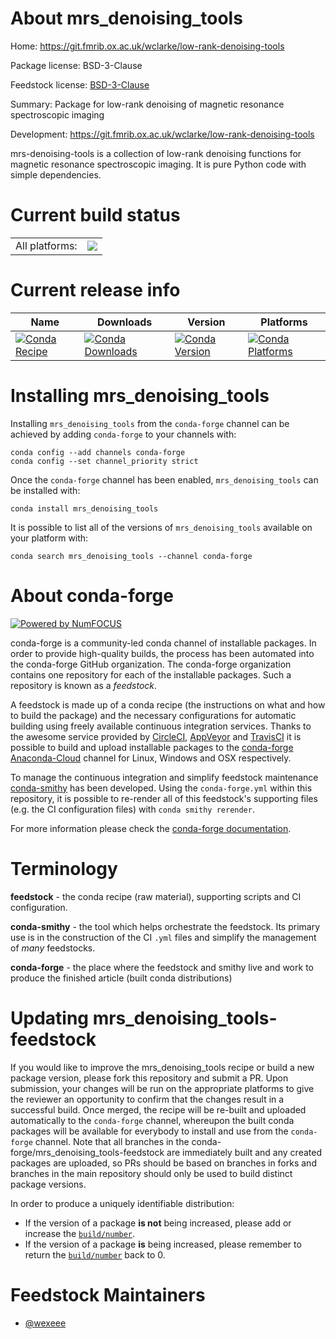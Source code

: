 About mrs_denoising_tools
=========================

Home: https://git.fmrib.ox.ac.uk/wclarke/low-rank-denoising-tools

Package license: BSD-3-Clause

Feedstock license: [BSD-3-Clause](https://github.com/conda-forge/mrs_denoising_tools-feedstock/blob/master/LICENSE.txt)

Summary: Package for low-rank denoising of magnetic resonance spectroscopic imaging

Development: https://git.fmrib.ox.ac.uk/wclarke/low-rank-denoising-tools

mrs-denoising-tools is a collection of low-rank denoising functions for
magnetic resonance spectroscopic imaging.
It is pure Python code with simple dependencies.


Current build status
====================


<table><tr><td>All platforms:</td>
    <td>
      <a href="https://dev.azure.com/conda-forge/feedstock-builds/_build/latest?definitionId=12305&branchName=master">
        <img src="https://dev.azure.com/conda-forge/feedstock-builds/_apis/build/status/mrs_denoising_tools-feedstock?branchName=master">
      </a>
    </td>
  </tr>
</table>

Current release info
====================

| Name | Downloads | Version | Platforms |
| --- | --- | --- | --- |
| [![Conda Recipe](https://img.shields.io/badge/recipe-mrs_denoising_tools-green.svg)](https://anaconda.org/conda-forge/mrs_denoising_tools) | [![Conda Downloads](https://img.shields.io/conda/dn/conda-forge/mrs_denoising_tools.svg)](https://anaconda.org/conda-forge/mrs_denoising_tools) | [![Conda Version](https://img.shields.io/conda/vn/conda-forge/mrs_denoising_tools.svg)](https://anaconda.org/conda-forge/mrs_denoising_tools) | [![Conda Platforms](https://img.shields.io/conda/pn/conda-forge/mrs_denoising_tools.svg)](https://anaconda.org/conda-forge/mrs_denoising_tools) |

Installing mrs_denoising_tools
==============================

Installing `mrs_denoising_tools` from the `conda-forge` channel can be achieved by adding `conda-forge` to your channels with:

```
conda config --add channels conda-forge
conda config --set channel_priority strict
```

Once the `conda-forge` channel has been enabled, `mrs_denoising_tools` can be installed with:

```
conda install mrs_denoising_tools
```

It is possible to list all of the versions of `mrs_denoising_tools` available on your platform with:

```
conda search mrs_denoising_tools --channel conda-forge
```


About conda-forge
=================

[![Powered by NumFOCUS](https://img.shields.io/badge/powered%20by-NumFOCUS-orange.svg?style=flat&colorA=E1523D&colorB=007D8A)](http://numfocus.org)

conda-forge is a community-led conda channel of installable packages.
In order to provide high-quality builds, the process has been automated into the
conda-forge GitHub organization. The conda-forge organization contains one repository
for each of the installable packages. Such a repository is known as a *feedstock*.

A feedstock is made up of a conda recipe (the instructions on what and how to build
the package) and the necessary configurations for automatic building using freely
available continuous integration services. Thanks to the awesome service provided by
[CircleCI](https://circleci.com/), [AppVeyor](https://www.appveyor.com/)
and [TravisCI](https://travis-ci.com/) it is possible to build and upload installable
packages to the [conda-forge](https://anaconda.org/conda-forge)
[Anaconda-Cloud](https://anaconda.org/) channel for Linux, Windows and OSX respectively.

To manage the continuous integration and simplify feedstock maintenance
[conda-smithy](https://github.com/conda-forge/conda-smithy) has been developed.
Using the ``conda-forge.yml`` within this repository, it is possible to re-render all of
this feedstock's supporting files (e.g. the CI configuration files) with ``conda smithy rerender``.

For more information please check the [conda-forge documentation](https://conda-forge.org/docs/).

Terminology
===========

**feedstock** - the conda recipe (raw material), supporting scripts and CI configuration.

**conda-smithy** - the tool which helps orchestrate the feedstock.
                   Its primary use is in the construction of the CI ``.yml`` files
                   and simplify the management of *many* feedstocks.

**conda-forge** - the place where the feedstock and smithy live and work to
                  produce the finished article (built conda distributions)


Updating mrs_denoising_tools-feedstock
======================================

If you would like to improve the mrs_denoising_tools recipe or build a new
package version, please fork this repository and submit a PR. Upon submission,
your changes will be run on the appropriate platforms to give the reviewer an
opportunity to confirm that the changes result in a successful build. Once
merged, the recipe will be re-built and uploaded automatically to the
`conda-forge` channel, whereupon the built conda packages will be available for
everybody to install and use from the `conda-forge` channel.
Note that all branches in the conda-forge/mrs_denoising_tools-feedstock are
immediately built and any created packages are uploaded, so PRs should be based
on branches in forks and branches in the main repository should only be used to
build distinct package versions.

In order to produce a uniquely identifiable distribution:
 * If the version of a package **is not** being increased, please add or increase
   the [``build/number``](https://docs.conda.io/projects/conda-build/en/latest/resources/define-metadata.html#build-number-and-string).
 * If the version of a package **is** being increased, please remember to return
   the [``build/number``](https://docs.conda.io/projects/conda-build/en/latest/resources/define-metadata.html#build-number-and-string)
   back to 0.

Feedstock Maintainers
=====================

* [@wexeee](https://github.com/wexeee/)

